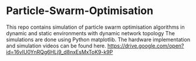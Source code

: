 # Particle-Swarm-Optimisation
This repo contains simulation of particle swarm optimisation algorithms in dynamic and static environments with dynamic network topology
The simulations are done using Python matplotlib.
The hardware implementation and simulation videos can be found here.
https://drive.google.com/open?id=16vIU0YnRQg6HLj9_d8nxEsMxToK9-k9P
